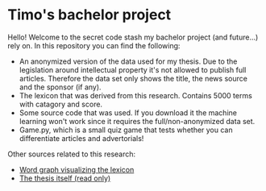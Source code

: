 # Timo's bachelor project
Hello! Welcome to the secret code stash my bachelor project (and future...) rely on. In this repository you can find the following:

- An anonymized version of the data used for my thesis. Due to the legislation around intellectual property it's not allowed to publish full articles. Therefore the data set only shows the title, the news source and the sponsor (if any).
- The lexicon that was derived from this research. Contains 5000 terms with catagory and score.
- Some source code that was used. If you download it the machine learning won't work since it requires the full/non-anonymized data set.
- Game.py, which is a small quiz game that tests whether you can differentiate articles and advertorials!

Other sources related to this research:
 - [Word graph visualizing the lexicon](https://timokats.github.io/network/)
 - [The thesis itself (read only)](https://www.overleaf.com/read/jcvydqcycrbs)

